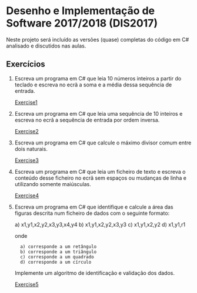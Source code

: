 # Desenho e Implementação de Software 2017/2018 (DIS2017)

Neste projeto será incluído as versões (quase) completas do código em C# analisado e discutidos nas aulas. 

## Exercícios

1. Escreva um programa em C# que leia 10 números inteiros a partir do teclado e escreva no ecrã a soma e a média dessa sequência de entrada.

    [Exercise1](https://github.com/UMadeira/DIS2017/blob/develop/Exercise1/Program.cs)

2. Escreva um programa em C# que leia uma sequência de 10 inteiros e escreva no ecrã a sequência de entrada por ordem inversa.

    [Exercise2](https://github.com/UMadeira/DIS2017/blob/develop/Exercise2/Program.cs)
    
3. Escreva um programa em C# que calcule o máximo divisor comum entre dois naturais.
    
    [Exercise3](https://github.com/UMadeira/DIS2017/blob/develop/Exercise3/Program.cs)

4. Escreva um programa em C# que leia um ficheiro de texto e escreva o conteúdo desse ficheiro no ecrã sem espaços ou mudanças de linha e utilizando somente maiúsculas.

    [Exercise4](https://github.com/UMadeira/DIS2017/blob/develop/Exercise4/Program.cs)

5. Escreva um programa em C# que identifique e calcule a área das figuras descrita num ficheiro de dados com o seguinte formato:

    a) x1,y1,x2,y2,x3,y3,x4,y4
    b) x1,y1,x2,y2,x3,y3
    c) x1,y1,x2,y2
    d) x1,y1,r1 

     onde

         a) corresponde a um retângulo
         b) corresponde a um triângulo
         c) corresponde a um quadrado
         d) corresponde a um círculo

     Implemente um algoritmo de identificação e validação dos dados.

    [Exercise5](https://github.com/UMadeira/DIS2017/blob/develop/Exercise5)

